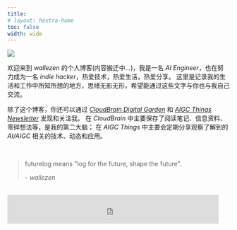 ```yaml
---
title: 
# layout: hextra-home
toc: false
width: wide
---
```



![](https://futurelog-1251943639.cos.accelerate.myqcloud.com/img/202403270017551.png)

欢迎来到 *wallezen* 的个人博客(内容搬迁中...)，我是一名 *AI Engineer*，也在努力成为一名 *indie hacker*，热爱技术，热爱生活，热爱分享。
这里是记录我的生活和工作中所知所想的地方，思绪无影无形，希望能通过这些文字与你也与我自己交流。

除了这个博客，你还可以通过 *[CloudBrain Digital Garden](https://futurelog.xyz/cloudbrain)* 和 *[AIGC Things Newsletter](https://newsletter.futurelog.xyz)* 发现和关注我。
在 *CloudBrain* 中主要保存了阅读笔记、信息资料、零碎想法等，是我的第二大脑；
在 *AIGC Things* 中主要会定期分享观察了解到的 *AI/AIGC* 相关的技术、动态和应用。

<br />

> futurelog means "log for the future, shape the future".
>
> *- wallezen*
>


<br />

<iframe frameborder="no" border="0" marginwidth="0" marginheight="0" width=95% height=65 src="https://i.y.qq.com/n2/m/outchain/player/index.html?songid=290873678&songtype=0"></iframe>











<!-- <div class="hx-mt-6 hx-mb-60" style="background-image: url('https://futurelog-1251943639.cos.accelerate.myqcloud.com/img/202403231447772.jpg'); height: 720px; width: 100%;">
</div> -->

<!-- 
{{< card link="/" title="" image="https://futurelog-1251943639.cos.accelerate.myqcloud.com/img/202403231447772.jpg" subtitle="" >}}


<div class="hx-mt-6 hx-mb-60" style="font-size: 2em; width: 100%; text-align: center; margin-top:10px;">
<h1>
******
</h1>
</div>

<div class="hx-mt-6 hx-mb-60 hx-h-2" style="background: radial-gradient(ellipse at 50% 80%,rgba(221,210,59,0.15),hsla(0,0%,100%,0)); font-size: 2em;  width: 100%;">
<h1>
🔥 精选文章
</h1>
</div>

{{< cards >}}
  {{< card link="/blog/markdown" title="Image Card" image="https://source.unsplash.com/featured/800x600?landscape" subtitle="Unsplash Landscape" >}}
  {{< card link="/" title="Local Image" image="/images/card-image-unprocessed.jpg" subtitle="Raw image under static directory." >}}
  {{< card link="/" title="Local Image" image="images/space.jpg" subtitle="Image under assets directory, processed by Hugo." method="Resize" options="600x q80 webp" >}}
{{< /cards >}}

<div class="hx-mt-6 hx-mb-60" style="font-size: 2em; width: 100%; text-align: center; margin-top:10px">
<h1>
******
</h1>
</div>


<div class="hx-mt-60 hx-mb-60" style="background: radial-gradient(ellipse at 50% 80%,rgba(221,210,59,0.15),hsla(0,0%,100%,0)); font-size: 2em; width: 100%; ">
<h1>
🏗️ 近期项目
</h1>
</div>

{{< cards >}}
  {{< card link="/blog/markdown" title="Image Card" image="https://source.unsplash.com/featured/800x600?landscape" subtitle="Unsplash Landscape" >}}
  {{< card link="/" title="Local Image" image="/images/card-image-unprocessed.jpg" subtitle="Raw image under static directory." >}}
  {{< card link="/" title="Local Image" image="images/space.jpg" subtitle="Image under assets directory, processed by Hugo." method="Resize" options="600x q80 webp" >}}
{{< /cards >}} -->

